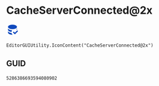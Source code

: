 # CacheServerConnected@2x
![](/img/CacheServerConnected@2x.png)

``` CSharp
EditorGUIUtility.IconContent("CacheServerConnected@2x")
```
## GUID
```
5286386693594080902
```
